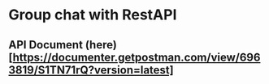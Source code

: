 # Group chat with RestAPI

## API Document (here)[https://documenter.getpostman.com/view/6963819/S1TN71rQ?version=latest]